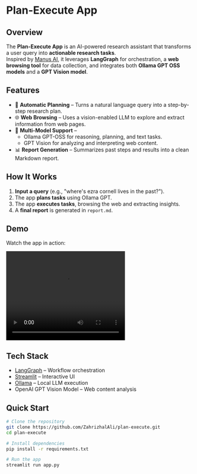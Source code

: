 # Plan-Execute App

## Overview
The **Plan-Execute App** is an AI-powered research assistant that transforms a user query into **actionable research tasks**.  
Inspired by [Manus AI](https://manus.ai/), it leverages **LangGraph** for orchestration, a **web browsing tool** for data collection, and integrates both **Ollama GPT OSS models** and a **GPT Vision model**.

## Features
- 📝 **Automatic Planning** – Turns a natural language query into a step-by-step research plan.  
- 🌐 **Web Browsing** – Uses a vision-enabled LLM to explore and extract information from web pages.  
- 🤖 **Multi-Model Support** –  
  - Ollama GPT-OSS for reasoning, planning, and text tasks.  
  - GPT Vision for analyzing and interpreting web content.  
- 📊 **Report Generation** – Summarizes past steps and results into a clean Markdown report.  

## How It Works
1. **Input a query** (e.g., "where's ezra cornell lives in the past?").  
2. The app **plans tasks** using Ollama GPT.  
3. The app **executes tasks**, browsing the web and extracting insights.  
4. A **final report** is generated in `report.md`.  

## Demo
Watch the app in action:

<video src="content/demo-plan.mp4" width="320" height="240" controls></video>

## Tech Stack
- [LangGraph](https://www.langchain.com/langgraph) – Workflow orchestration  
- [Streamlit](https://streamlit.io) – Interactive UI  
- [Ollama](https://ollama.ai) – Local LLM execution  
- OpenAI GPT Vision Model – Web content analysis  

## Quick Start
```bash
# Clone the repository
git clone https://github.com/ZahrizhalAli/plan-execute.git
cd plan-execute

# Install dependencies
pip install -r requirements.txt

# Run the app
streamlit run app.py
